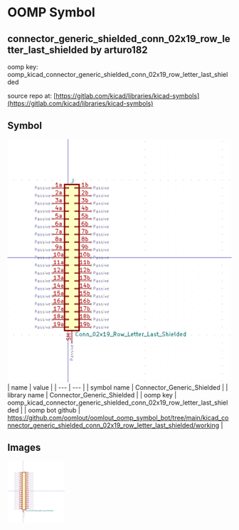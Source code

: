 # OOMP Symbol  
## connector_generic_shielded_conn_02x19_row_letter_last_shielded  by arturo182  
  
oomp key: oomp_kicad_connector_generic_shielded_conn_02x19_row_letter_last_shielded  
  
source repo at: [https://gitlab.com/kicad/libraries/kicad-symbols](https://gitlab.com/kicad/libraries/kicad-symbols)  
## Symbol  
  
[![working.png](working_600.png)](working.png)  
| name | value | 
| --- | --- | 
| symbol name | Connector_Generic_Shielded | 
| library name | Connector_Generic_Shielded | 
| oomp key | oomp_kicad_connector_generic_shielded_conn_02x19_row_letter_last_shielded | 
| oomp bot github | https://github.com/oomlout/oomlout_oomp_symbol_bot/tree/main/kicad_connector_generic_shielded_conn_02x19_row_letter_last_shielded/working | 
## Images  
  
[![working.png](working_140.png)](working.png)  
